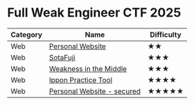 # Full Weak Engineer CTF 2025

|Category|Name|Difficulty|
|---|---|---|
|Web|[Personal Website](/Full%20Weak%20Engineer%20CTF%202025/Web/Personal%20Website)|★★|
|Web|[SotaFuji](/Full%20Weak%20Engineer%20CTF%202025/Web/SotaFuji)|★★★|
|Web|[Weakness in the Middle](/Full%20Weak%20Engineer%20CTF%202025/Web/Weakness%20in%20the%20Middle)|★★★|
|Web|[Ippon Practice Tool](/Full%20Weak%20Engineer%20CTF%202025/Web/Ippon%20Practice%20Tool)|★★★★|
|Web|[Personal Website - secured](/Full%20Weak%20Engineer%20CTF%202025/Web/Personal%20Website%20-%20secured)|★★★★★|
